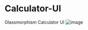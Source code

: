 # Calculator-UI
 Glassmorphism Calculator UI
![image](https://user-images.githubusercontent.com/75899898/195974109-b36f96d0-2915-4397-90f3-de6a165ac276.png)
